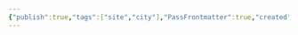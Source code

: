 ```yaml
---
{"publish":true,"tags":["site","city"],"PassFrontmatter":true,"created":"2025-04-02T15:12:45.514+03:00","updated":"2025-04-02T17:34:55.556+03:00"}
---
```


